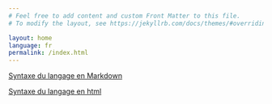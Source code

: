 ```yaml
---
# Feel free to add content and custom Front Matter to this file.
# To modify the layout, see https://jekyllrb.com/docs/themes/#overriding-theme-defaults

layout: home
language: fr
permalink: /index.html
---
```


[Syntaxe du langage en Markdown](/language-syntax.html)

<a href="/language-syntax.html">Syntaxe du langage en html</a>